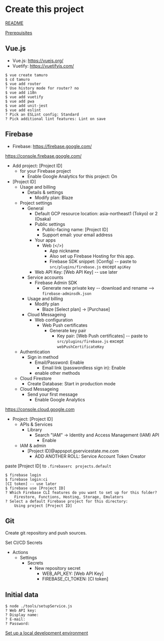 Create this project
=====

[README](../README.md)

[Prerequisites](prerequisites.md)

## Vue.js

- Vue.js: https://vuejs.org/
- Vuetify: https://vuetifyjs.com/

```
$ vue create tamuro
$ cd tamuro
$ vue add router
? Use history mode for router? no
$ vue add i18n
$ vue add vuetify
$ vue add pwa
$ vue add unit-jest
$ vue add eslint
? Pick an ESLint config: Standard
? Pick additional lint features: Lint on save
```

## Firebase

- Firebase: https://firebase.google.com/

https://console.firebase.google.com/

- Add project: [Project ID]
    - for your Firebase project
        - Enable Google Analytics for this project: On
- [Project ID]
    - Usage and billing
        - Details & settings
            - Modify plan: Blaze
    - Project settings
        - General
            - Default GCP resource location: asia-northeast1 (Tokyo) or 2 (Osaka)
            - Public settings
                - Public-facing name: [Project ID]
                - Support email: your email address
            - Your apps
                - Web (</>)
                    - App nickname
                    - Also set up Firebase Hosting for this app.
                    - Firebase SDK snippet: [Config] -- paste to ``src/plugins/firebase.js`` except ``apiKey``
            - Web API Key: [Web API Key] -- use later
        - Service accounts
            - Firebase Admin SDK
                - Generate new private key -- download and rename --> ``firebase-adminsdk.json``
        - Usage and billing
            - Modify plan
                - Blaze [Select plan] → [Purchase]
        - Cloud Messageing
            - Web configuration
                - Web Push certificates
                    - Generate key pair
                        - Key pair: [Web Push certificates] -- paste to ``src/plugins/firebase.js`` except ``webPushCertificateKey``
    - Authentication
        - Sign in method
            - Email/Password: Enable
                - Email link (passwordless sign in): Enable
            - enable other methods
    - Cloud Firestore
        - Create Database: Start in production mode
    - Cloud Messageing
        - Send your first message
            - Enable Google Analytics

https://console.cloud.google.com

- Project: [Project ID]
    - APIs & Services
        - Library
            - Search "IAM" -> Identity and Access Management (IAM) API
                - Enable
    - IAM & admin
        - [Project ID]@appspot.gservicestate.me.com
            - ADD ANOTHER ROLL: Service Account Token Creator

paste [Project ID] to ``.firebaserc `` ``projects.default``

```
$ firebase login
$ firebase login:ci
[CI token] -- use later
$ firebase use [Project ID]
? Which Firebase CLI features do you want to set up for this folder?
    Firestore, Functions, Hosting, Storage, Emulators
? Select a default Firebase project for this directory:
    Using project [Project ID]
```

## Git

Create git repository and push sources.

Set CI/CD Secrets

- Actions
    - Settings
        - Secrets
            - New repository secret
                - WEB_API_KEY: [Web API Key]
                - FIREBASE_CI_TOKEN: [CI token]

## Initial data

```
$ node ./tools/setupService.js
? Web API key: 
? Display name: 
? E-mail: 
? Password: 
```

[Set up a local development environment](dev.md)

